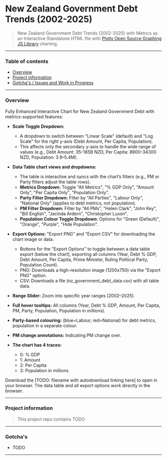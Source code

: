 # New Zealand Government Debt Trends (2002-2025)

> New Zealand Government Debt Trends (2002-2025) with Metrics as an Interactive Standalone HTML file with [Plotly Open Source Graphing JS Library](https://plotly.com/graphing-libraries/) 
charting.
 
---
### Table of contents

- [Overview](#overview)
- [Project information](#project-information)
- [Gotcha's / Issues and Work in Progress](#gotchas)


---

### Overview

Fully Enhanced Interactive Chart for New Zealand Government Debt with metrics-supported features:

- **Scale Toggle Dropdown:**
  - A dropdown to switch between "Linear Scale" (default) and "Log Scale" for the right y-axis (Debt Amount, Per Capita, Population).
  - This affects only the secondary y-axis to handle the wide range of values (e.g., Debt Amount: 35–185B NZD, Per Capita: 8900–34300 NZD, Population: 3.9–5.4M).

- **Data Table chart views and dropdowns:**
  - The table is interactive and syncs with the chart’s filters (e.g., PM or Party filters adjust the table rows).
  - **Metrics Dropdown:** Toggle "All Metrics", "% GDP Only", "Amount Only", "Per Capita Only", "Population Only".
  - **Party Filter Dropdown:** Filter by "All Parties", "Labour Only", "National Only" (applies to debt metrics, not population).
  - **PM Filter Dropdown:** Filter by "All PMs", "Helen Clark", "John Key", "Bill English", "Jacinda Ardern", "Christopher Luxon".
  - **Population Colour Toggle Dropdown:** Options for "Green (Default)", "Orange", "Purple", "Hide Population".

- **Export Options:** "Export PNG" and "Export CSV" for downloading the chart image or data.
  - Buttons for the "Export Options" to toggle between a data table export (below the chart), exporting all columns (Year, Debt % GDP, Debt Amount, Per Capita, Prime Minister, Ruling Political Party, Population Count).
  - PNG: Downloads a high-resolution image (1200x750) via the "Export PNG" option.
  - CSV: Downloads a file (nz_government_debt_data.csv) with all table data.

- **Range Slider:** Zoom into specific year ranges (2002–2025).
- **Full hover tooltips:** All columns (Year, Debt % GDP, Amount, Per Capita, PM, Party, Population, Population in millions).
- **Party-based colouring:** (blue=Labour, red=National) for debt metrics, population in a separate colour.
- **PM change annotations:** Indicating PM change over.

- **The chart has 4 traces:** 
  - 0: % GDP
  - 1: Amount
  - 2: Per Capita
  - 3: Population in millions

Download the [TODO: filename with autodownload linking here] to open in your browser. The data table and all export options work directly in the browser.

---
### Project information

> This project repo contains TODO

---

### Gotcha's

- TODO

---
